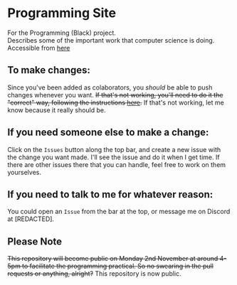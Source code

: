 # Programming Site
For the Programming (Black) project.  
Describes some of the important work that computer science is doing.  
Accessible from [here](https://jshepherd01.github.io/)  

## To make changes:
Since you've been added as colaborators, you *should* be able to push changes whenever you want. ~~If that's not working, you'll need to do it the "correct" way, following the instructions [here](http://kbroman.org/github_tutorial/pages/fork.html).~~ If that's not working, let me know because it really should be.  

## If you need someone else to make a change:
Click on the ```Issues``` button along the top bar, and create a new issue with the change you want made. I'll see the issue and do it when I get time. If there are other issues there that you can handle, feel free to work on them yourselves.  

## If you need to talk to me for whatever reason:
You could open an ```Issue``` from the bar at the top, or message me on Discord at \[REDACTED\].  

## Please Note
~~This repository will become public on Monday 2nd November at around 4-5pm to facilitate the programming practical. So no swearing in the pull requests or anything, alright?~~
This repository is now public.
